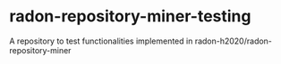 # radon-repository-miner-testing
A repository to test functionalities implemented in radon-h2020/radon-repository-miner
